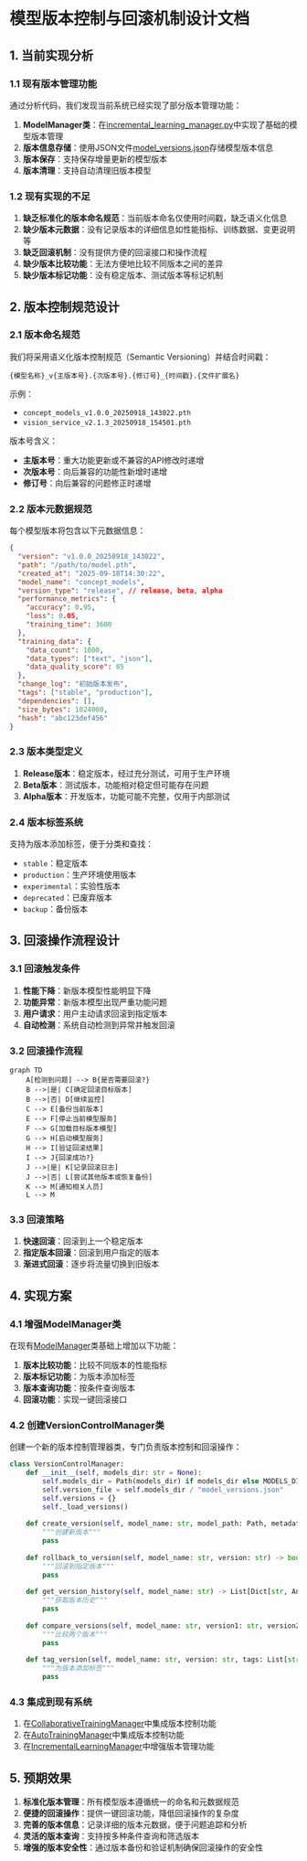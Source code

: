 # 模型版本控制与回滚机制设计文档

## 1. 当前实现分析

### 1.1 现有版本管理功能

通过分析代码，我们发现当前系统已经实现了部分版本管理功能：

1. **ModelManager类**：在[incremental_learning_manager.py](file:///d:/Projects/Unified-AI-Project/training/incremental_learning_manager.py)中实现了基础的模型版本管理
2. **版本信息存储**：使用JSON文件[model_versions.json](file:///d:/Projects/Unified-AI-Project/training/model_versions.json)存储模型版本信息
3. **版本保存**：支持保存增量更新的模型版本
4. **版本清理**：支持自动清理旧版本模型

### 1.2 现有实现的不足

1. **缺乏标准化的版本命名规范**：当前版本命名仅使用时间戳，缺乏语义化信息
2. **缺少版本元数据**：没有记录版本的详细信息如性能指标、训练数据、变更说明等
3. **缺乏回滚机制**：没有提供方便的回滚接口和操作流程
4. **缺少版本比较功能**：无法方便地比较不同版本之间的差异
5. **缺少版本标记功能**：没有稳定版本、测试版本等标记机制

## 2. 版本控制规范设计

### 2.1 版本命名规范

我们将采用语义化版本控制规范（Semantic Versioning）并结合时间戳：

```
{模型名称}_v{主版本号}.{次版本号}.{修订号}_{时间戳}.{文件扩展名}
```

示例：
- `concept_models_v1.0.0_20250918_143022.pth`
- `vision_service_v2.1.3_20250918_154501.pth`

版本号含义：
- **主版本号**：重大功能更新或不兼容的API修改时递增
- **次版本号**：向后兼容的功能性新增时递增
- **修订号**：向后兼容的问题修正时递增

### 2.2 版本元数据规范

每个模型版本将包含以下元数据信息：

```json
{
  "version": "v1.0.0_20250918_143022",
  "path": "/path/to/model.pth",
  "created_at": "2025-09-18T14:30:22",
  "model_name": "concept_models",
  "version_type": "release", // release, beta, alpha
  "performance_metrics": {
    "accuracy": 0.95,
    "loss": 0.05,
    "training_time": 3600
  },
  "training_data": {
    "data_count": 1000,
    "data_types": ["text", "json"],
    "data_quality_score": 85
  },
  "change_log": "初始版本发布",
  "tags": ["stable", "production"],
  "dependencies": [],
  "size_bytes": 1024000,
  "hash": "abc123def456"
}
```

### 2.3 版本类型定义

1. **Release版本**：稳定版本，经过充分测试，可用于生产环境
2. **Beta版本**：测试版本，功能相对稳定但可能存在问题
3. **Alpha版本**：开发版本，功能可能不完整，仅用于内部测试

### 2.4 版本标签系统

支持为版本添加标签，便于分类和查找：
- `stable`：稳定版本
- `production`：生产环境使用版本
- `experimental`：实验性版本
- `deprecated`：已废弃版本
- `backup`：备份版本

## 3. 回滚操作流程设计

### 3.1 回滚触发条件

1. **性能下降**：新版本模型性能明显下降
2. **功能异常**：新版本模型出现严重功能问题
3. **用户请求**：用户主动请求回滚到指定版本
4. **自动检测**：系统自动检测到异常并触发回滚

### 3.2 回滚操作流程

```mermaid
graph TD
    A[检测到问题] --> B{是否需要回滚?}
    B -->|是| C[确定回滚目标版本]
    B -->|否| D[继续监控]
    C --> E[备份当前版本]
    E --> F[停止当前模型服务]
    F --> G[加载目标版本模型]
    G --> H[启动模型服务]
    H --> I[验证回滚结果]
    I --> J{回滚成功?}
    J -->|是| K[记录回滚日志]
    J -->|否| L[尝试其他版本或恢复备份]
    K --> M[通知相关人员]
    L --> M
```

### 3.3 回滚策略

1. **快速回滚**：回滚到上一个稳定版本
2. **指定版本回滚**：回滚到用户指定的版本
3. **渐进式回滚**：逐步将流量切换到旧版本

## 4. 实现方案

### 4.1 增强ModelManager类

在现有[ModelManager](file:///d:/Projects/Unified-AI-Project/training/incremental_learning_manager.py#L223-L316)类基础上增加以下功能：

1. **版本比较功能**：比较不同版本的性能指标
2. **版本标记功能**：为版本添加标签
3. **版本查询功能**：按条件查询版本
4. **回滚功能**：实现一键回滚接口

### 4.2 创建VersionControlManager类

创建一个新的版本控制管理器类，专门负责版本控制和回滚操作：

```python
class VersionControlManager:
    def __init__(self, models_dir: str = None):
        self.models_dir = Path(models_dir) if models_dir else MODELS_DIR
        self.version_file = self.models_dir / "model_versions.json"
        self.versions = {}
        self._load_versions()
    
    def create_version(self, model_name: str, model_path: Path, metadata: Dict[str, Any]) -> str:
        """创建新版本"""
        pass
    
    def rollback_to_version(self, model_name: str, version: str) -> bool:
        """回滚到指定版本"""
        pass
    
    def get_version_history(self, model_name: str) -> List[Dict[str, Any]]:
        """获取版本历史"""
        pass
    
    def compare_versions(self, model_name: str, version1: str, version2: str) -> Dict[str, Any]:
        """比较两个版本"""
        pass
    
    def tag_version(self, model_name: str, version: str, tags: List[str]) -> bool:
        """为版本添加标签"""
        pass
```

### 4.3 集成到现有系统

1. 在[CollaborativeTrainingManager](file:///d:/Projects/Unified-AI-Project/training/collaborative_training_manager.py#L33-L180)中集成版本控制功能
2. 在[AutoTrainingManager](file:///d:/Projects/Unified-AI-Project/training/auto_training_manager.py#L36-L180)中集成版本控制功能
3. 在[IncrementalLearningManager](file:///d:/Projects/Unified-AI-Project/training/incremental_learning_manager.py#L223-L316)中增强版本管理功能

## 5. 预期效果

1. **标准化版本管理**：所有模型版本遵循统一的命名和元数据规范
2. **便捷的回滚操作**：提供一键回滚功能，降低回滚操作的复杂度
3. **完善的版本信息**：记录详细的版本元数据，便于问题追踪和分析
4. **灵活的版本查询**：支持按多种条件查询和筛选版本
5. **增强的版本安全性**：通过版本备份和验证机制确保回滚操作的安全性